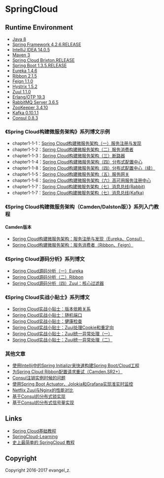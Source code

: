 # SpringCloud

## Runtime Environment

 - [Java 8](http://www.oracle.com/technetwork/java/javase/downloads/jdk8-downloads-2133151.html)
 - [Spring Framework 4.2.6.RELEASE](http://projects.spring.io/spring-framework)
 - [IntelliJ IDEA 14.0.5](http://www.jetbrains.com/idea/download/index.html)
 - [Maven 3](http://maven.apache.org/)
 - [Spring Cloud Brixton.RELEASE](http://projects.spring.io/spring-cloud/)
 - [Spring Boot 1.3.5.RELEASE](https://projects.spring.io/spring-boot)
 - [Eureka 1.4.6](https://github.com/Netflix/eureka)
 - [Ribbon 2.1.5](https://github.com/Netflix/ribbon)
 - [Feign 1.1.0](https://github.com/spring-cloud/spring-cloud-netflix)
 - [Hystrix 1.5.2](https://github.com/Netflix/Hystrix)
 - [Zuul 1.1.0](https://github.com/Netflix/zuul)
 - [Erlang/OTP 19.3](http://www.erlang.org/downloads)
 - [RabbitMQ Server 3.6.5](https://www.rabbitmq.com/download.html)
 - [ZooKeeper 3.4.10](https://zookeeper.apache.org/)
 - [Kafka 0.10.1.1](http://kafka.apache.org/downloads.html)
 - [Consul 0.8.3](https://www.consul.io/downloads.html)

### 《Spring Cloud构建微服务架构》系列博文示例

- chapter1-1-1：[Spring Cloud构建微服务架构（一）服务注册与发现](http://blog.didispace.com/springcloud1/)
- chapter1-1-2：[Spring Cloud构建微服务架构（二）服务消费者](http://blog.didispace.com/springcloud2/)
- chapter1-1-3：[Spring Cloud构建微服务架构（三）断路器](http://blog.didispace.com/springcloud3/)
- chapter1-1-4：[Spring Cloud构建微服务架构（四）分布式配置中心](http://blog.didispace.com/springcloud4/)
- chapter1-1-8：[Spring Cloud构建微服务架构（四）分布式配置中心（续）](http://blog.didispace.com/springcloud4-2/)
- chapter1-1-5：[Spring Cloud构建微服务架构（五）服务网关](http://blog.didispace.com/springcloud5/)
- chapter1-1-6：[Spring Cloud构建微服务架构（六）高可用服务注册中心](http://blog.didispace.com/springcloud6/)
- chapter1-1-7：[Spring Cloud构建微服务架构（七）消息总线(Rabbit)](http://blog.didispace.com/springcloud7/)
- chapter1-1-7：[Spring Cloud构建微服务架构（七）消息总线(Kafka)](http://blog.didispace.com/springcloud7-2/)

### 《Spring Cloud构建微服务架构（Camden/Dalston版）》系列入门教程

#### Camden版本

- [Spring Cloud构建微服务架构：服务注册与发现（Eureka、Consul）](http://mp.weixin.qq.com/s?__biz=MzAxODcyNjEzNQ==&mid=2247483757&idx=1&sn=9dc4dd5e9202a91e844174fc996da3c7&scene=19#wechat_redirect)
- [Spring Cloud构建微服务架构：服务消费者（Ribbon、Feign）](http://mp.weixin.qq.com/s?__biz=MzAxODcyNjEzNQ==&mid=2247483774&idx=1&sn=950c4ab109ac10d902c90eef8dac0358&scene=19#wechat_redirect)

### 《Spring Cloud源码分析》系列博文

- [Spring Cloud源码分析（一）Eureka](http://blog.didispace.com/springcloud-sourcecode-eureka/)
- [Spring Cloud源码分析（二）Ribbon](http://blog.didispace.com/springcloud-sourcecode-ribbon/)
- [Spring Cloud源码分析（四）Zuul：核心过滤器](http://blog.didispace.com/spring-cloud-source-zuul/)

### 《Spring Cloud实战小贴士》系列博文

- [Spring Cloud实战小贴士：版本依赖关系](http://blog.didispace.com/spring-cloud-tips-1/)
- [Spring Cloud实战小贴士：随机端口](http://blog.didispace.com/spring-cloud-tips-2/)
- [Spring Cloud实战小贴士：健康检查](http://blog.didispace.com/spring-cloud-tips-3/)
- [Spring Cloud实战小贴士：Zuul处理Cookie和重定向](http://blog.didispace.com/spring-cloud-zuul-cookie-redirect/)
- [Spring Cloud实战小贴士：Zuul统一异常处理（一）](http://blog.didispace.com/spring-cloud-zuul-exception/)
- [Spring Cloud实战小贴士：Zuul统一异常处理（二）](http://blog.didispace.com/spring-cloud-zuul-exception-2/)

### 其他文章

- [使用Intellij中的Spring Initializr来快速构建Spring Boot/Cloud工程](http://blog.didispace.com/spring-initializr-in-intellij/)
- [为Spring Cloud Ribbon配置请求重试（Camden.SR2+）](http://blog.didispace.com/spring-cloud-ribbon-failed-retry/)
- [Consul注销实例时候的问题](http://blog.didispace.com/consul-deregister/)
- [使用Spring Boot Actuator、Jolokia和Grafana实现准实时监控](http://blog.didispace.com/spring-boot-jolokia-grafana-monitor/)
- [Netflix Zuul与Nginx的性能对比](http://blog.didispace.com/zuul-vs-nginx-performance/)
- [基于Consul的分布式锁实现](http://blog.didispace.com/spring-cloud-consul-lock-and-semphore/)
- [基于Consul的分布式信号量实现](http://blog.didispace.com/spring-cloud-consul-lock-and-semphore-2/)

## Links

- [Spring Cloud基础教程](http://blog.didispace.com/Spring-Cloud%E5%9F%BA%E7%A1%80%E6%95%99%E7%A8%8B/)
- [SpringCloud-Learning](https://github.com/dyc87112/SpringCloud-Learning)
- [史上最简单的 SpringCloud 教程](http://blog.csdn.net/column/details/15197.html)

## Copyright

Copyright 2016-2017 evangel_z.
